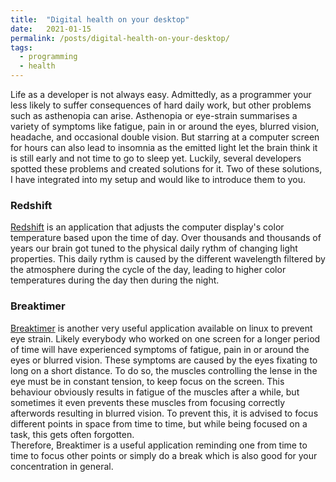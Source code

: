 ```yaml
---
title:  "Digital health on your desktop"
date:   2021-01-15
permalink: /posts/digital-health-on-your-desktop/
tags:
  - programming
  - health
---
```


Life as a developer is not always easy. Admittedly, as a programmer your less likely to suffer consequences of hard daily work, but other problems such as asthenopia can arise. Asthenopia or eye-strain summarises a variety of symptoms like fatigue, pain in or around the eyes, blurred vision, headache, and occasional double vision. But starring at a computer screen for hours can also lead to insomnia as the emitted light let the brain think it is still early and not time to go to sleep yet. Luckily, several developers spotted these problems and created solutions for it. Two of these solutions, I have integrated into my setup and would like to introduce them to you.

### Redshift

[Redshift](https://github.com/jonls/redshift) is an application that adjusts the computer display's color temperature based upon the time of day. Over thousands and thousands of years our brain got tuned to the physical daily rythm of changing light properties. This daily rythm is caused by the different wavelength filtered by the atmosphere during the cycle of the day, leading to higher color temperatures during the day then during the night.   

### Breaktimer

[Breaktimer](https://github.com/tom-james-watson/breaktimer-app) is another very useful application available on linux to prevent eye strain. Likely everybody who worked on one screen for a longer period of time will have experienced symptoms of fatigue, pain in or around the eyes or blurred vision. These symptoms are caused by the eyes fixating to long on a short distance. To do so, the muscles controlling the lense in the eye must be in constant tension, to keep focus on the screen. This behaviour obviously results in fatigue of the muscles after a while, but sometimes it even prevents these muscles from focusing correctly afterwords resulting in blurred vision. To prevent this, it is advised to focus different points in space from time to time, but while being focused on a task, this gets often forgotten.   
Therefore, Breaktimer is a useful application reminding one from time to time to focus other points or simply do a break which is also good for your concentration in general.
